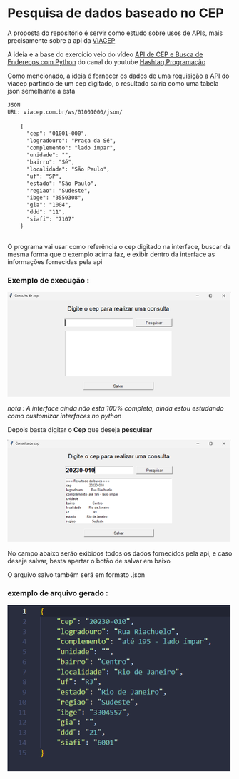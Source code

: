 # Pesquisa de dados baseado no CEP

A proposta do repositório é servir como estudo sobre usos de APIs, mais precisamente sobre a api da [VIACEP](https://viacep.com.br/)

A ideia e a base do exercício veio do vídeo [
API de CEP e Busca de Endereços com Python](https://www.youtube.com/watch?v=m72WIejruxI) do canal do youtube [Hashtag Programação](https://www.youtube.com/@HashtagProgramacao)

Como mencionado, a ideia é fornecer os dados de uma requisição a API do viacep partindo de um cep digitado, o resultado sairia como uma tabela json semelhante a esta

```
JSON
URL: viacep.com.br/ws/01001000/json/

    {
      "cep": "01001-000",
      "logradouro": "Praça da Sé",
      "complemento": "lado ímpar",
      "unidade": "",
      "bairro": "Sé",
      "localidade": "São Paulo",
      "uf": "SP",
      "estado": "São Paulo",
      "regiao": "Sudeste",
      "ibge": "3550308",
      "gia": "1004",
      "ddd": "11",
      "siafi": "7107"
    }
          
```

O programa vai usar como referência  o cep digitado na interface, buscar da mesma forma que o exemplo acima faz, e exibir dentro da interface as informações fornecidas pela api

### Exemplo de execução :

<img src='assets/img1.png' width =500>

_nota : A interface ainda não está 100% completa, ainda estou estudando como customizar interfaces no python_

Depois basta digitar o **Cep** que deseja **pesquisar**

<img src='assets/img2.png' width =500>

No campo abaixo serão exibidos todos os dados fornecidos pela api, e caso deseje salvar, basta apertar o botão de salvar em baixo

O arquivo salvo também será em formato .json

### exemplo de arquivo gerado : 
<img src='assets/img3.png' width =500>
